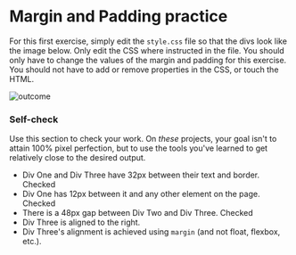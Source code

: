 # Margin and Padding practice

For this first exercise, simply edit the `style.css` file so that the divs look like the image below. Only edit the CSS where instructed in the file.  You should only have to change the values of the margin and padding for this exercise. You should not have to add or remove properties in the CSS, or touch the HTML.

![outcome](./desired-outcome.png)

### Self-check 
Use this section to check your work. On _these_ projects, your goal isn't to attain 100% pixel perfection, but to use the tools you've learned to get relatively close to the desired output.

- Div One and Div Three have 32px between their text and border. Checked
- Div One has 12px between it and any other element on the page. Checked
- There is a 48px gap between Div Two and Div Three. Checked
- Div Three is aligned to the right. 
- Div Three's alignment is achieved using `margin` (and not float, flexbox, etc.).
